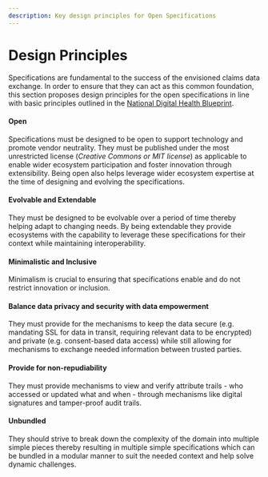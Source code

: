 ```yaml
---
description: Key design principles for Open Specifications
---
```


# Design Principles

Specifications are fundamental to the success of the envisioned claims data exchange. In order to ensure that they can act as this common foundation, this section proposes design principles for the open specifications in line with basic principles outlined in the [National Digital Health Blueprint](https://main.mohfw.gov.in/sites/default/files/Final%20NDHB%20report\_0.pdf).

#### Open

Specifications must be designed to be open to support technology and promote vendor neutrality. They must be published under the most unrestricted license (_Creative Commons or MIT license_) as applicable to enable wider ecosystem participation and foster innovation through extensibility. Being open also helps leverage wider ecosystem expertise at the time of designing and evolving the specifications.

#### Evolvable and Extendable

They must be designed to be evolvable over a period of time thereby helping adapt to changing needs. By being extendable they provide ecosystems with the capability to leverage these specifications for their context while maintaining interoperability.

#### Minimalistic and Inclusive

Minimalism is crucial to ensuring that specifications enable and do not restrict innovation or inclusion.

#### Balance data privacy and security with data empowerment

They must provide for the mechanisms to keep the data secure (e.g. mandating SSL for data in transit, requiring relevant data to be encrypted) and private (e.g. consent-based data access) while still allowing for mechanisms to exchange needed information between trusted parties.

#### Provide for non-repudiability

They must provide mechanisms to view and verify attribute trails - who accessed or updated what and when - through mechanisms like digital signatures and tamper-proof audit trails.

#### Unbundled

They should strive to break down the complexity of the domain into multiple simple pieces thereby resulting in multiple simple specifications which can be bundled in a modular manner to suit the needed context and help solve dynamic challenges.
